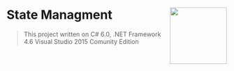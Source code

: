 # State Managment <img src="https://cloud.githubusercontent.com/assets/24522089/21962098/41a510c8-db36-11e6-95ef-eb392a0a1919.png" align="right" width="130px" height="130px" /> 



> This project written on C# 6.0, .NET Framework 4.6 Visual Studio 2015 Comunity Edition

